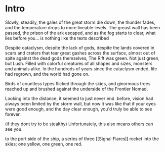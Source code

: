 # Intro

Slowly, steadily, the gales of the great storm die down, the thunder fades, and the temperature drops to more liveable levels. The greast wall has been passed, the prison of the ark escaped, and as the fog starts to clear, what lies before you... is nothing like the texts described

Despite cataclysm, despite the lack of gods, despite the lands covered in scars and craters that tear great gashes across the surface, almost out of spite against the dead gods themselves,  The Rift was green. Not just green, but Lush. Filled with colorful creatures of all shapes and sizes, monsters and animals alike. In the hundreds of years since the cataclysm ended, life had regrown, and the world had gone on.


Birds of countless types flicked through the skies, and ginormous trees reached up and brushed against the underside of the Frontier Nomad. 


Looking into the distance, it seemed to just never end. before, vision had always been limited by the storm wall, but now it was like that if your eyes were good enough, and the day clear enough, you'd truly be able to see forever.


(if they dont try to be stealthy)
Unfortunately, this also means others can see you.

to the port side of the ship, a series of three [[Signal Flares]] rocket into the skies; one yellow, one green, one red.



